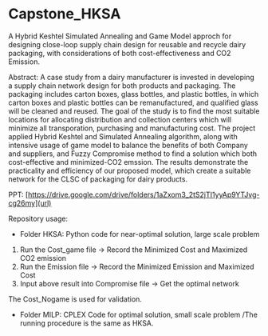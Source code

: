 # Capstone_HKSA

A Hybrid Keshtel Simulated Annealing and Game Model approch for designing close-loop supply chain design for reusable and recycle dairy packaging, with considerations of both cost-effectiveness and CO2 Emission. 

Abstract: A case study from a dairy manufacturer is invested in developing a supply chain network design for both products and packaging. The packaging includes carton boxes, glass bottles, and plastic bottles, in which carton boxes and plastic bottles can be remanufactured, and qualified glass will be cleaned and reused. The goal of the study is to find the most suitable locations for allocating distribution and collection centers which will minimize all transporation, purchasing and manufacturing cost. The project applied Hybrid Keshtel and Simulated Annealing algorithm, along with intensive usage of game model to balance the benefits of both Company and suppliers, and Fuzzy Compromise method to find a solution which both cost-effective and minimized-CO2 emssion.
The results demonstrate the practicality and efficiency of our proposed model, which create a suitable network for the CLSC of packaging for dairy products.

PPT: [https://drive.google.com/drive/folders/1aZxom3_2tS2jTI1yyAp9YTJvg-cg26my](url)

Repository usage:
- Folder HKSA: Python code for near-optimal solution, large scale problem
1. Run the Cost_game file -> Record the Minimized Cost and Maximized CO2 emission
2. Run the Emission file -> Record the Minimized Emission and Maximized Cost
3. Input above result into Compromise file -> Get the optimal network

The Cost_Nogame is used for validation.

- Folder MILP: CPLEX Code for optimal solution, small scale problem
/The running procedure is the same as HKSA.

